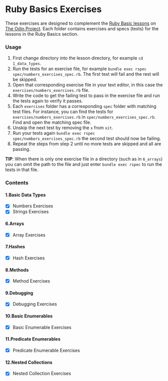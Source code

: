 # Ruby Basics Exercises
These exercises are designed to complement the [Ruby Basic lessons](https://www.theodinproject.com/courses/ruby-programming#basic-ruby) on [The Odin Project](https://www.theodinproject.com/). Each folder contains exercises and specs (tests) for the lessons in the Ruby Basics section.

### Usage

1. First change directory into the lesson directory, for example `cd 1_data_types`.
2. Run the tests for an exercise file, for example `bundle exec rspec spec/numbers_exercises_spec.rb`. The first test will fail and the rest will be skipped.
3. Open that corresponding exercise file in your text editor, in this case the `exercises/numbers_exercises.rb` file.
4. Write the code to get the failing test to pass in the exercise file and run the tests again to verify it passes.
5. Each `exercises` folder has a corresponding `spec` folder with matching test files. For instance, you can find the tests for `exercises/numbers_exercises.rb` in `spec/numbers_exercises_spec.rb`. Find and open the matching spec file.
6. Unskip the next test by removing the `x` from `xit`.
7. Run your tests again `bundle exec rspec spec/numbers_exercises_spec.rb` the second test should now be failing.
8. Repeat the steps from step 2 until no more tests are skipped and all are passing.

**TIP**: When there is only one exercise file in a directory (such as in `6_arrays`) you can omit the path to the file and just enter `bundle exec rspec` to run the tests in that file.

###  Contents

#### 1.Basic Data Types

- [X] Numbers Exercises
- [X] Strings Exercises

#### 6.Arrays

- [X] Array Exercises

#### 7.Hashes

- [X] Hash Exercises

#### 8.Methods

- [X] Method Exercises

#### 9.Debugging

- [X] Debugging Exercises

#### 10.Basic Enumerables

- [X] Basic Enumerable Exercises

#### 11.Predicate Enumerables

- [X] Predicate Enumerable Exercises

#### 12.Nested Collections

- [X] Nested Collection Exercises
